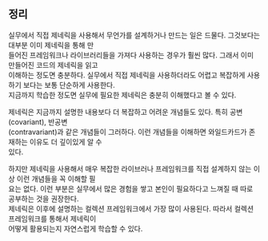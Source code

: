 ## 정리  
실무에서 직접 제네릭을 사용해서 무언가를 설계하거나 만드는 일은 드물다. 그것보다는 대부분 이미 제네릭을 통해 만  
들어진 프레임워크나 라이브러리들을 가져다 사용하는 경우가 훨씬 많다. 그래서 이미 만들어진 코드의 제네릭을 읽고  
이해하는 정도면 충분하다. 실무에서 직접 제네릭을 사용하더라도 어렵고 복잡하게 사용하기 보다는 보통 단순하게 사용한다.  
지금까지 학습한 정도면 실무에 필요한 제네릭은 충분히 이해했다고 볼 수 있다.  

제네릭은 지금까지 설명한 내용보다 더 복잡하고 어려운 개념들도 있다. 특히 공변(covariant), 반공변  
(contravariant)과 같은 개념들이 그러하다. 이런 개념들을 이해하면 와일드카드가 존재하는 이유도 더 깊이있게 알 수  
있다.  

하지만 제네릭을 사용해서 매우 복잡한 라이브러나 프레임워크를 직접 설계하지 않는 이상 이런 개념들을 꼭 이해할 필  
요는 없다. 이런 부분은 실무에서 많은 경험을 쌓고 본인이 필요하다고 느껴질 때 따로 공부하는 것을 권장한다.  
제네릭은 이후에 설명하는 컬렉션 프레임워크에서 가장 많이 사용된다. 따라서 컬렉션 프레임워크를 통해서 제네릭이  
어떻게 활용되는지 자연스럽게 학습할 수 있다.